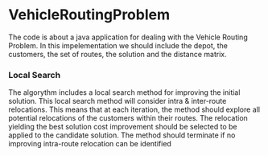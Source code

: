 # VehicleRoutingProblem

The code is about a java application for dealing with the Vehicle Routing Problem.
In this impelementation we should include the depot, the customers, the set of routes, the solution and the
distance matrix.

### Local Search
The algorythm includes a local search method for improving the initial solution. This local
search method will consider intra & inter-route relocations. This means that at each iteration, the method
should explore all potential relocations of the customers within their routes. The relocation yielding the
best solution cost improvement should be selected to be applied to the candidate solution. The method
should terminate if no improving intra-route relocation can be identified
